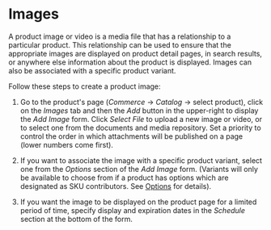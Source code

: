 # Images [](id=images)

A product image or video is a media file that has a relationship to a particular
product. This relationship can be used to ensure that the appropriate images are
displayed on product detail pages, in search results, or anywhere else
information about the product is displayed. Images can also be associated with
a specific product variant.

Follow these steps to create a product image:

1. Go to the product's page (*Commerce* &rarr; *Catalog* &rarr; select product),
   click on the *Images* tab and then the *Add* button in the upper-right to
   display the *Add Image* form. Click *Select File* to upload a new image or
   video, or to select one from the documents and media repository. Set
   a priority to control the order in which attachments will be published on
   a page (lower numbers come first).

2. If you want to associate the image with a specific product variant, select
   one from the *Options* section of the *Add Image* form. (Variants will only
   be available to choose from if a product has options which are designated as
   SKU contributors. See 
   [Options](/web/commerce/documentation/-/knowledge_base/1-0/options)
   for details).

3. If you want the image to be displayed on the product page for a limited
   period of time, specify display and expiration dates in the *Schedule*
   section at the bottom of the form.
